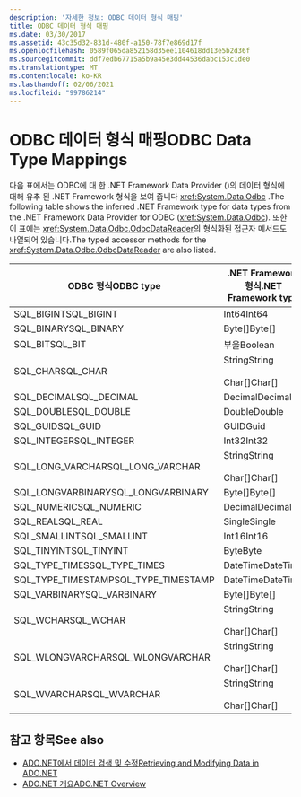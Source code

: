 ```yaml
---
description: '자세한 정보: ODBC 데이터 형식 매핑'
title: ODBC 데이터 형식 매핑
ms.date: 03/30/2017
ms.assetid: 43c35d32-831d-480f-a150-78f7e869d17f
ms.openlocfilehash: 0589f065da852158d35ee1104618dd13e5b2d36f
ms.sourcegitcommit: ddf7edb67715a5b9a45e3dd44536dabc153c1de0
ms.translationtype: MT
ms.contentlocale: ko-KR
ms.lasthandoff: 02/06/2021
ms.locfileid: "99786214"
---
```

# <a name="odbc-data-type-mappings"></a><span data-ttu-id="1ae85-103">ODBC 데이터 형식 매핑</span><span class="sxs-lookup"><span data-stu-id="1ae85-103">ODBC Data Type Mappings</span></span>

<span data-ttu-id="1ae85-104">다음 표에서는 ODBC에 대 한 .NET Framework Data Provider ()의 데이터 형식에 대해 유추 된 .NET Framework 형식을 보여 줍니다 <xref:System.Data.Odbc> .</span><span class="sxs-lookup"><span data-stu-id="1ae85-104">The following table shows the inferred .NET Framework type for data types from the .NET Framework Data Provider for ODBC (<xref:System.Data.Odbc>).</span></span> <span data-ttu-id="1ae85-105">또한 이 표에는 <xref:System.Data.Odbc.OdbcDataReader>의 형식화된 접근자 메서드도 나열되어 있습니다.</span><span class="sxs-lookup"><span data-stu-id="1ae85-105">The typed accessor methods for the <xref:System.Data.Odbc.OdbcDataReader> are also listed.</span></span>  
  
|<span data-ttu-id="1ae85-106">ODBC 형식</span><span class="sxs-lookup"><span data-stu-id="1ae85-106">ODBC type</span></span>|<span data-ttu-id="1ae85-107">.NET Framework 형식</span><span class="sxs-lookup"><span data-stu-id="1ae85-107">.NET Framework type</span></span>|<span data-ttu-id="1ae85-108">.NET Framework 형식화 된 접근자</span><span class="sxs-lookup"><span data-stu-id="1ae85-108">.NET Framework typed accessor</span></span>|  
|---------------|----------------------------------------------------------------------|--------------------------------------------------------------------------------|  
|<span data-ttu-id="1ae85-109">SQL_BIGINT</span><span class="sxs-lookup"><span data-stu-id="1ae85-109">SQL_BIGINT</span></span>|<span data-ttu-id="1ae85-110">Int64</span><span class="sxs-lookup"><span data-stu-id="1ae85-110">Int64</span></span>|<span data-ttu-id="1ae85-111">GetInt64()</span><span class="sxs-lookup"><span data-stu-id="1ae85-111">GetInt64()</span></span>|  
|<span data-ttu-id="1ae85-112">SQL_BINARY</span><span class="sxs-lookup"><span data-stu-id="1ae85-112">SQL_BINARY</span></span>|<span data-ttu-id="1ae85-113">Byte[]</span><span class="sxs-lookup"><span data-stu-id="1ae85-113">Byte[]</span></span>|<span data-ttu-id="1ae85-114">GetBytes()</span><span class="sxs-lookup"><span data-stu-id="1ae85-114">GetBytes()</span></span>|  
|<span data-ttu-id="1ae85-115">SQL_BIT</span><span class="sxs-lookup"><span data-stu-id="1ae85-115">SQL_BIT</span></span>|<span data-ttu-id="1ae85-116">부울</span><span class="sxs-lookup"><span data-stu-id="1ae85-116">Boolean</span></span>|<span data-ttu-id="1ae85-117">GetBoolean()</span><span class="sxs-lookup"><span data-stu-id="1ae85-117">GetBoolean()</span></span>|  
|<span data-ttu-id="1ae85-118">SQL_CHAR</span><span class="sxs-lookup"><span data-stu-id="1ae85-118">SQL_CHAR</span></span>|<span data-ttu-id="1ae85-119">String</span><span class="sxs-lookup"><span data-stu-id="1ae85-119">String</span></span><br /><br /> <span data-ttu-id="1ae85-120">Char[]</span><span class="sxs-lookup"><span data-stu-id="1ae85-120">Char[]</span></span>|<span data-ttu-id="1ae85-121">GetString()</span><span class="sxs-lookup"><span data-stu-id="1ae85-121">GetString()</span></span><br /><br /> <span data-ttu-id="1ae85-122">GetChars()</span><span class="sxs-lookup"><span data-stu-id="1ae85-122">GetChars()</span></span>|  
|<span data-ttu-id="1ae85-123">SQL_DECIMAL</span><span class="sxs-lookup"><span data-stu-id="1ae85-123">SQL_DECIMAL</span></span>|<span data-ttu-id="1ae85-124">Decimal</span><span class="sxs-lookup"><span data-stu-id="1ae85-124">Decimal</span></span>|<span data-ttu-id="1ae85-125">GetDecimal()</span><span class="sxs-lookup"><span data-stu-id="1ae85-125">GetDecimal()</span></span>|  
|<span data-ttu-id="1ae85-126">SQL_DOUBLE</span><span class="sxs-lookup"><span data-stu-id="1ae85-126">SQL_DOUBLE</span></span>|<span data-ttu-id="1ae85-127">Double</span><span class="sxs-lookup"><span data-stu-id="1ae85-127">Double</span></span>|<span data-ttu-id="1ae85-128">GetDouble()</span><span class="sxs-lookup"><span data-stu-id="1ae85-128">GetDouble()</span></span>|  
|<span data-ttu-id="1ae85-129">SQL_GUID</span><span class="sxs-lookup"><span data-stu-id="1ae85-129">SQL_GUID</span></span>|<span data-ttu-id="1ae85-130">GUID</span><span class="sxs-lookup"><span data-stu-id="1ae85-130">Guid</span></span>|<span data-ttu-id="1ae85-131">GetGuid()</span><span class="sxs-lookup"><span data-stu-id="1ae85-131">GetGuid()</span></span>|  
|<span data-ttu-id="1ae85-132">SQL_INTEGER</span><span class="sxs-lookup"><span data-stu-id="1ae85-132">SQL_INTEGER</span></span>|<span data-ttu-id="1ae85-133">Int32</span><span class="sxs-lookup"><span data-stu-id="1ae85-133">Int32</span></span>|<span data-ttu-id="1ae85-134">GetInt32()</span><span class="sxs-lookup"><span data-stu-id="1ae85-134">GetInt32()</span></span>|  
|<span data-ttu-id="1ae85-135">SQL_LONG_VARCHAR</span><span class="sxs-lookup"><span data-stu-id="1ae85-135">SQL_LONG_VARCHAR</span></span>|<span data-ttu-id="1ae85-136">String</span><span class="sxs-lookup"><span data-stu-id="1ae85-136">String</span></span><br /><br /> <span data-ttu-id="1ae85-137">Char[]</span><span class="sxs-lookup"><span data-stu-id="1ae85-137">Char[]</span></span>|<span data-ttu-id="1ae85-138">GetString()</span><span class="sxs-lookup"><span data-stu-id="1ae85-138">GetString()</span></span><br /><br /> <span data-ttu-id="1ae85-139">GetChars()</span><span class="sxs-lookup"><span data-stu-id="1ae85-139">GetChars()</span></span>|  
|<span data-ttu-id="1ae85-140">SQL_LONGVARBINARY</span><span class="sxs-lookup"><span data-stu-id="1ae85-140">SQL_LONGVARBINARY</span></span>|<span data-ttu-id="1ae85-141">Byte[]</span><span class="sxs-lookup"><span data-stu-id="1ae85-141">Byte[]</span></span>|<span data-ttu-id="1ae85-142">GetBytes()</span><span class="sxs-lookup"><span data-stu-id="1ae85-142">GetBytes()</span></span>|  
|<span data-ttu-id="1ae85-143">SQL_NUMERIC</span><span class="sxs-lookup"><span data-stu-id="1ae85-143">SQL_NUMERIC</span></span>|<span data-ttu-id="1ae85-144">Decimal</span><span class="sxs-lookup"><span data-stu-id="1ae85-144">Decimal</span></span>|<span data-ttu-id="1ae85-145">GetDecimal()</span><span class="sxs-lookup"><span data-stu-id="1ae85-145">GetDecimal()</span></span>|  
|<span data-ttu-id="1ae85-146">SQL_REAL</span><span class="sxs-lookup"><span data-stu-id="1ae85-146">SQL_REAL</span></span>|<span data-ttu-id="1ae85-147">Single</span><span class="sxs-lookup"><span data-stu-id="1ae85-147">Single</span></span>|<span data-ttu-id="1ae85-148">GetFloat()</span><span class="sxs-lookup"><span data-stu-id="1ae85-148">GetFloat()</span></span>|  
|<span data-ttu-id="1ae85-149">SQL_SMALLINT</span><span class="sxs-lookup"><span data-stu-id="1ae85-149">SQL_SMALLINT</span></span>|<span data-ttu-id="1ae85-150">Int16</span><span class="sxs-lookup"><span data-stu-id="1ae85-150">Int16</span></span>|<span data-ttu-id="1ae85-151">GetInt16()</span><span class="sxs-lookup"><span data-stu-id="1ae85-151">GetInt16()</span></span>|  
|<span data-ttu-id="1ae85-152">SQL_TINYINT</span><span class="sxs-lookup"><span data-stu-id="1ae85-152">SQL_TINYINT</span></span>|<span data-ttu-id="1ae85-153">Byte</span><span class="sxs-lookup"><span data-stu-id="1ae85-153">Byte</span></span>|<span data-ttu-id="1ae85-154">GetByte()</span><span class="sxs-lookup"><span data-stu-id="1ae85-154">GetByte()</span></span>|  
|<span data-ttu-id="1ae85-155">SQL_TYPE_TIMES</span><span class="sxs-lookup"><span data-stu-id="1ae85-155">SQL_TYPE_TIMES</span></span>|<span data-ttu-id="1ae85-156">DateTime</span><span class="sxs-lookup"><span data-stu-id="1ae85-156">DateTime</span></span>|<span data-ttu-id="1ae85-157">GetDateTime()</span><span class="sxs-lookup"><span data-stu-id="1ae85-157">GetDateTime()</span></span>|  
|<span data-ttu-id="1ae85-158">SQL_TYPE_TIMESTAMP</span><span class="sxs-lookup"><span data-stu-id="1ae85-158">SQL_TYPE_TIMESTAMP</span></span>|<span data-ttu-id="1ae85-159">DateTime</span><span class="sxs-lookup"><span data-stu-id="1ae85-159">DateTime</span></span>|<span data-ttu-id="1ae85-160">GetDateTime()</span><span class="sxs-lookup"><span data-stu-id="1ae85-160">GetDateTime()</span></span>|  
|<span data-ttu-id="1ae85-161">SQL_VARBINARY</span><span class="sxs-lookup"><span data-stu-id="1ae85-161">SQL_VARBINARY</span></span>|<span data-ttu-id="1ae85-162">Byte[]</span><span class="sxs-lookup"><span data-stu-id="1ae85-162">Byte[]</span></span>|<span data-ttu-id="1ae85-163">GetBytes()</span><span class="sxs-lookup"><span data-stu-id="1ae85-163">GetBytes()</span></span>|  
|<span data-ttu-id="1ae85-164">SQL_WCHAR</span><span class="sxs-lookup"><span data-stu-id="1ae85-164">SQL_WCHAR</span></span>|<span data-ttu-id="1ae85-165">String</span><span class="sxs-lookup"><span data-stu-id="1ae85-165">String</span></span><br /><br /> <span data-ttu-id="1ae85-166">Char[]</span><span class="sxs-lookup"><span data-stu-id="1ae85-166">Char[]</span></span>|<span data-ttu-id="1ae85-167">GetString()</span><span class="sxs-lookup"><span data-stu-id="1ae85-167">GetString()</span></span><br /><br /> <span data-ttu-id="1ae85-168">GetChars()</span><span class="sxs-lookup"><span data-stu-id="1ae85-168">GetChars()</span></span>|  
|<span data-ttu-id="1ae85-169">SQL_WLONGVARCHAR</span><span class="sxs-lookup"><span data-stu-id="1ae85-169">SQL_WLONGVARCHAR</span></span>|<span data-ttu-id="1ae85-170">String</span><span class="sxs-lookup"><span data-stu-id="1ae85-170">String</span></span><br /><br /> <span data-ttu-id="1ae85-171">Char[]</span><span class="sxs-lookup"><span data-stu-id="1ae85-171">Char[]</span></span>|<span data-ttu-id="1ae85-172">GetString()</span><span class="sxs-lookup"><span data-stu-id="1ae85-172">GetString()</span></span><br /><br /> <span data-ttu-id="1ae85-173">GetChars()</span><span class="sxs-lookup"><span data-stu-id="1ae85-173">GetChars()</span></span>|  
|<span data-ttu-id="1ae85-174">SQL_WVARCHAR</span><span class="sxs-lookup"><span data-stu-id="1ae85-174">SQL_WVARCHAR</span></span>|<span data-ttu-id="1ae85-175">String</span><span class="sxs-lookup"><span data-stu-id="1ae85-175">String</span></span><br /><br /> <span data-ttu-id="1ae85-176">Char[]</span><span class="sxs-lookup"><span data-stu-id="1ae85-176">Char[]</span></span>|<span data-ttu-id="1ae85-177">GetString()</span><span class="sxs-lookup"><span data-stu-id="1ae85-177">GetString()</span></span><br /><br /> <span data-ttu-id="1ae85-178">GetChars()</span><span class="sxs-lookup"><span data-stu-id="1ae85-178">GetChars()</span></span>|  
  
## <a name="see-also"></a><span data-ttu-id="1ae85-179">참고 항목</span><span class="sxs-lookup"><span data-stu-id="1ae85-179">See also</span></span>

- [<span data-ttu-id="1ae85-180">ADO.NET에서 데이터 검색 및 수정</span><span class="sxs-lookup"><span data-stu-id="1ae85-180">Retrieving and Modifying Data in ADO.NET</span></span>](retrieving-and-modifying-data.md)
- [<span data-ttu-id="1ae85-181">ADO.NET 개요</span><span class="sxs-lookup"><span data-stu-id="1ae85-181">ADO.NET Overview</span></span>](ado-net-overview.md)
